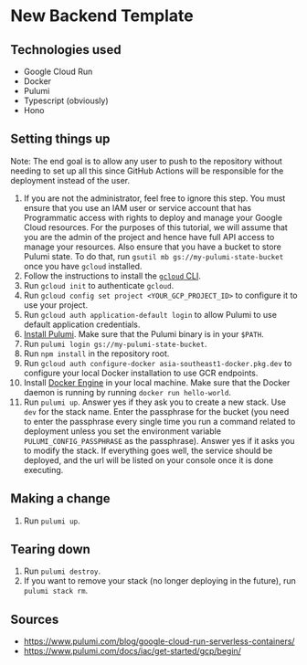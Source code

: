 # New Backend Template

## Technologies used

- Google Cloud Run
- Docker
- Pulumi
- Typescript (obviously)
- Hono

## Setting things up

Note: The end goal is to allow any user to push to the repository without
needing to set up all this since GitHub Actions will be responsible for the
deployment instead of the user.

1. If you are not the administrator, feel free to ignore this step. You must
   ensure that you use an IAM user or service account that has Programmatic
   access with rights to deploy and manage your Google Cloud resources. For the
   purposes of this tutorial, we will assume that you are the admin of the
   project and hence have full API access to manage your resources. Also ensure
   that you have a bucket to store Pulumi state. To do that, run
   `gsutil mb gs://my-pulumi-state-bucket` once you have `gcloud` installed.
2. Follow the instructions to install the
   [`gcloud` CLI](https://cloud.google.com/sdk/docs/install).
3. Run `gcloud init` to authenticate `gcloud`.
4. Run `gcloud config set project <YOUR_GCP_PROJECT_ID>` to configure it to use
   your project.
5. Run `gcloud auth application-default login` to allow Pulumi to use default
   application credentials.
6. [Install Pulumi](https://www.pulumi.com/docs/iac/get-started/gcp/begin/).
   Make sure that the Pulumi binary is in your `$PATH`.
7. Run `pulumi login gs://my-pulumi-state-bucket`.
8. Run `npm install` in the repository root.
9. Run `gcloud auth configure-docker asia-southeast1-docker.pkg.dev` to
   configure your local Docker installation to use GCR endpoints.
10. Install [Docker Engine](https://docs.docker.com/engine/) in your local
    machine. Make sure that the Docker daemon is running by running
    `docker run hello-world`.
11. Run `pulumi up`. Answer yes if they ask you to create a new stack. Use `dev`
    for the stack name. Enter the passphrase for the bucket (you need to enter
    the passphrase every single time you run a command related to deployment
    unless you set the environment variable `PULUMI_CONFIG_PASSPHRASE` as the
    passphrase). Answer yes if it asks you to modify the stack. If everything
    goes well, the service should be deployed, and the url will be listed on
    your console once it is done executing.

## Making a change

1. Run `pulumi up`.

## Tearing down

1. Run `pulumi destroy`.
2. If you want to remove your stack (no longer deploying in the future), run
   `pulumi stack rm`.

## Sources

- https://www.pulumi.com/blog/google-cloud-run-serverless-containers/
- https://www.pulumi.com/docs/iac/get-started/gcp/begin/
